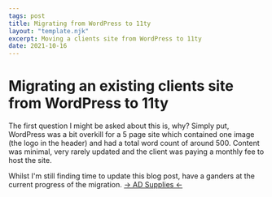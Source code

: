```yaml
---
tags: post
title: Migrating from WordPress to 11ty
layout: "template.njk"
excerpt: Moving a clients site from WordPress to 11ty
date: 2021-10-16
---
```


# Migrating an existing clients site from WordPress to 11ty

The first question I might be asked about this is, why? Simply put, WordPress was a bit overkill for a 5 page site which contained one image (the logo in the header) and had a total word count of around 500. Content was minimal, very rarely updated and the client was paying a monthly fee to host the site.

Whilst I'm still finding time to update this blog post, have a ganders at the current progress of the migration. <a href="https://ad-supplies.netlify.app" target="_blank">&rarr; AD Supplies &larr;</a>
